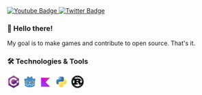 <div id="badges">
  <a href="https://www.youtube.com/channel/UCA_lDkQreX-lH7lpuAI6eRg">
    <img src="https://img.shields.io/badge/YouTube-red?style=for-the-badge&logo=youtube&logoColor=white" alt="Youtube Badge"/>
  </a>
  <a href="https://twitter.com/lostptr">
    <img src="https://img.shields.io/badge/Twitter-blue?style=for-the-badge&logo=twitter&logoColor=white" alt="Twitter Badge"/>
  </a>
</div>

### 👋 Hello there!
My goal is to make games and contribute to open source. That's it.

### 🛠 Technologies & Tools

<img src="https://github.com/devicons/devicon/blob/master/icons/csharp/csharp-original.svg" width="30" height="30" />&nbsp;
<img src="https://github.com/devicons/devicon/blob/master/icons/godot/godot-original.svg" width="30" height="30" />&nbsp;
<img src="https://github.com/devicons/devicon/blob/master/icons/kotlin/kotlin-original.svg" width="28" height="28" />&nbsp;
<img src="https://github.com/devicons/devicon/blob/master/icons/python/python-original.svg" width="30" height="30" />&nbsp;
<img src="https://github.com/devicons/devicon/blob/master/icons/rust/rust-plain.svg" width="30" height="30" />&nbsp;
